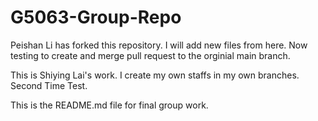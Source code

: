 # G5063-Group-Repo

Peishan Li has forked this repository. I will add new files from here. Now testing to create and merge pull request to the orginial main branch.

This is Shiying Lai's work. I create my own staffs in my own branches. Second Time Test.

This is the README.md file for final group work.

